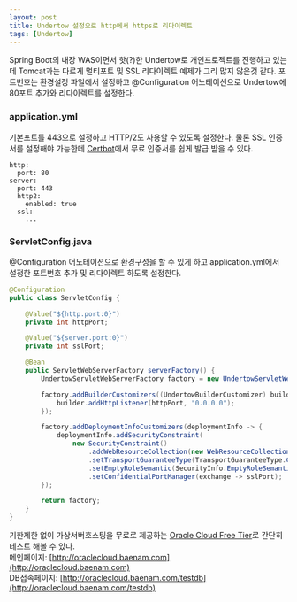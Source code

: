```yaml
---
layout: post
title: Undertow 설정으로 http에서 https로 리다이렉트
tags: [Undertow]
---
```


Spring Boot의 내장 WAS이면서 핫(?)한 Undertow로 개인프로젝트를 진행하고 있는데 Tomcat과는 다르게 멀티포트 및 SSL 리다이렉트 예제가 그리 많지 않은것 같다. 포트번호는 환경설정 파일에서 설정하고 @Configuration 어노테이션으로 Undertow에 80포트 추가와 리다이렉트를 설정한다.

### application.yml

기본포트를 443으로 설정하고 HTTP/2도 사용할 수 있도록 설정한다. 물론 SSL 인증서를 설정해야 가능한데 [Certbot](https://certbot.eff.org/)에서 무료 인증서를 쉽게 발급 받을 수 있다.

```
http:
  port: 80
server:
  port: 443
  http2:
    enabled: true
  ssl:
    ...
```

### ServletConfig.java

@Configuration 어노테이션으로 환경구성을 할 수 있게 하고 application.yml에서 설정한 포트번호 추가 및 리다이렉트 하도록 설정한다.

```java
@Configuration
public class ServletConfig {

	@Value("${http.port:0}")
	private int httpPort;

	@Value("${server.port:0}")
	private int sslPort;

	@Bean
    public ServletWebServerFactory serverFactory() {
        UndertowServletWebServerFactory factory = new UndertowServletWebServerFactory();

        factory.addBuilderCustomizers((UndertowBuilderCustomizer) builder -> {
            builder.addHttpListener(httpPort, "0.0.0.0");
        });

        factory.addDeploymentInfoCustomizers(deploymentInfo -> {
            deploymentInfo.addSecurityConstraint(
                new SecurityConstraint()
                	.addWebResourceCollection(new WebResourceCollection().addUrlPattern("/*"))
                    .setTransportGuaranteeType(TransportGuaranteeType.CONFIDENTIAL)
                    .setEmptyRoleSemantic(SecurityInfo.EmptyRoleSemantic.PERMIT))
                	.setConfidentialPortManager(exchange -> sslPort);
        });

        return factory;
	}
}
```

기한제한 없이 가상서버호스팅을 무료로 제공하는 [Oracle Cloud Free Tier](https://www.oracle.com/kr/cloud/free/)로 간단히 테스트 해볼 수 있다.  
메인페이지: [http://oraclecloud.baenam.com](http://oraclecloud.baenam.com)  
DB접속페이지: [http://oraclecloud.baenam.com/testdb](http://oraclecloud.baenam.com/testdb)
